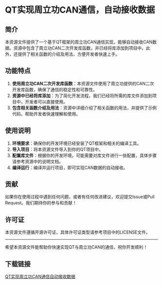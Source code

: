 # QT实现周立功CAN通信，自动接收数据

## 简介

本资源文件提供了一个基于QT框架的周立功CAN通信实现，能够自动接收CAN数据。资源中包含了周立功CAN二次开发库函数，并已经将库添加到项目中。此外，还提供了相关函数的介绍及用法，方便开发者快速上手。

## 功能特点

1. **使用周立功CAN二次开发库函数**：本资源文件使用了周立功提供的CAN二次开发库函数，确保了通信的稳定性和可靠性。
2. **资源中已经将库添加**：为了简化开发流程，我们已经将所需的库文件添加到项目中，开发者可以直接使用。
3. **包含相关函数介绍及用法**：资源中详细介绍了相关函数的用法，并提供了示例代码，帮助开发者快速理解和使用。

## 使用说明

1. **环境要求**：确保你的开发环境已经安装了QT框架和相关的编译工具。
2. **导入项目**：将本资源文件导入到你的QT项目中。
3. **配置库文件**：根据你的开发环境，可能需要对库文件进行一些配置，具体步骤请参考资源中的说明文档。
4. **编译运行**：编译并运行项目，即可实现CAN数据的自动接收。

## 贡献

如果你在使用过程中遇到任何问题，或者有任何改进建议，欢迎提交Issue或Pull Request。我们期待你的参与和贡献！

## 许可证

本资源文件遵循开源许可证，具体许可证类型请参考项目中的LICENSE文件。

---

希望本资源文件能帮助你快速实现QT与周立功CAN的通信，祝你开发顺利！

## 下载链接

[QT实现周立功CAN通信自动接收数据](https://pan.quark.cn/s/88424c53ab8e)